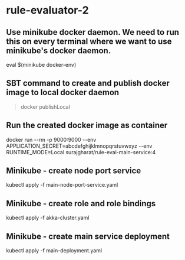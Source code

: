 # rule-evaluator-2

## Use minikube docker daemon. We need to run this on every terminal where we want to use minikube's docker daemon.
eval $(minikube docker-env)

## SBT command to create and publish docker image to local docker daemon
> docker publishLocal

## Run the created docker image as container
docker run --rm -p 9000:9000 --env APPLICATION_SECRET=abcdefghijklmnopqrstuvwxyz --env RUNTIME_MODE=Local surajgharat/rule-eval-main-service:4

## Minikube - create node port service
kubectl apply -f main-node-port-service.yaml 

## Minikube - create role and role bindings
kubectl apply -f akka-cluster.yaml 

## Minikube - create main service deployment
kubectl apply -f main-deployment.yaml 